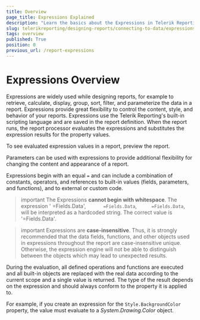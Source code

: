 ```yaml
---
title: Overview
page_title: Expressions Explained
description: "Learn the basics about the Expressions in Telerik Reporting, what you may use them for and how to define them."
slug: telerikreporting/designing-reports/connecting-to-data/expressions/overview
tags: overview
published: True
position: 0
previous_url: /report-expressions
---
```


# Expressions Overview

Expressions are widely used while designing reports, for example to retrieve, calculate, display, group, sort, filter, and parameterize the data in a report. Expressions provide great flexibility to control the content, style, and behavior of your reports. Expressions use the Telerik Reporting's built-in scripting language and are saved in the report definition. When the report runs, the report processor evaluates the expressions and substitutes the expression results for the property values.

To see evaluated expression values in a report, preview the report.

Parameters can be used with expressions to provide additional flexibility for changing the content and appearance of a report.

Expressions begin with an equal `=` and can include a combination of constants, operators, and references to built-in values (fields, parameters, and functions), and to external or custom code.

>important The Expressions __cannot begin with whitespace__. The expression '     =Fields.Data', ```      =Fields.Data```, ````     =Fields.Data````, will be interpreted as a hardcoded string. The correct value is '=Fields.Data'.

>important Expressions are __case-insensitive__. Thus, it is strongly recommended that the data fields, functions, and other objects used in expressions throughout the report are case-insensitive unique. Otherwise, the expression engine will not be able to distinguish between the objects which may lead to unexpected results.

During the evaluation, all defined operations and functions are executed and all built-in objects are replaced with the real data according to the current scope and a single value is returned. The type of the result depends on the expression and should always conform to the property it is applied to.

For example, if you create an expression for the `Style.BackgroundColor` property, the value must evaluate to a _System.Drawing.Color_ object.

